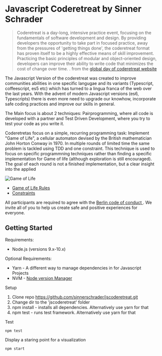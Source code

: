 # Javascript Coderetreat by Sinner Schrader

> Coderetreat is a day-long, intensive practice event, focusing on the fundamentals of software development and design. By providing developers the opportunity to take part in focused practice, away from the pressures of 'getting things done', the coderetreat format has proven itself to be a highly effective means of skill improvement. Practicing the basic principles of modular and object-oriented design, developers can improve their ability to write code that minimizes the cost of change over time.  . from the [global day of coderetreat website](https://www.coderetreat.org/pages/about/)

The Javascript Version of the coderetreat was created to improve communities abilities in one specific langugae and its variants (Typescript, coffeescript, es5 etc) which has turned to a lingua franca of the web over the last years. With the advent of modern Javascript versions (es6, Typescripts) there is even more need to upgrade our knowhow, incorporate safe coding practices and improve our skills in general. 

The Main focus is about 2 techniques: Pairprogramming, where all code is developed with a partner and Test Driven Development, where you try to test your code as you write it.

Coderetretas focus on a simple, recurring programming task: Implement "Game of Life", a cellular automaton devised by the British mathematician John Horton Conway in 1970. In multiple rounds of limited time the same problem is tackled using TDD and one constraint. This technique is used to focus on specific programmning techniques rather than finding a specific implementation for Game of life (although exploration is still encouraged). The goal of each round is not a finished implementation, but a clear insight into the applied 

![Game of Life](https://upload.wikimedia.org/wikipedia/commons/e/e5/Gospers_glider_gun.gif)

* [Game of Life Rules](./GAME-OF-LIFE.md)
* [Constraints](./CONSTRAINTS.md)

All participants are required to agree with the [Berlin code of conduct ](http://berlincodeofconduct.org/). We invite all of you to help us create safe and positive experiences for everyone.

## Getting Started
  
Requirements:

* Node.js (versions 9.x-10.x)

Optional Requirements: 

* Yarn - A different way to manage dependencies in for Javascript Projects
* NVM - [Node version Manager](https://github.com/creationix/nvm#installation)

Setup

1. Clone repo https://github.com/sinnerschrader/jscoderetreat.git
2. Change dir to the 'jscoderetreat' folder
3. npm install - installs all dependencies. Alternatively use yarn for that 
4. npm test - runs test framework. Alternatively use yarn for that

Test 

```shell
npm test 
```

Display a staring point for a visualization 

```shell
npm start 
```

